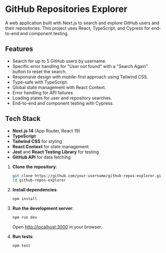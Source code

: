 # GitHub Repositories Explorer

A web application built with Next.js to search and explore GitHub users and their repositories. This project uses React, TypeScript, and Cypress for end-to-end and component testing.

## Features

- Search for up to 5 GitHub users by username.
- Specific error handling for "User not found" with a "Search Again" button to reset the search.
- Responsive design with mobile-first approach using Tailwind CSS.
- Type-safe with TypeScript.
- Global state management with React Context.
- Error handling for API failures.
- Loading states for user and repository searches.
- End-to-end and component testing with Cypress.

## Tech Stack

- **Next.js 14** (App Router, React 19)
- **TypeScript**
- **Tailwind CSS** for styling
- **React Context** for state management
- **Jest** and **React Testing Library** for testing
- **GitHub API** for data fetching

1. **Clone the repository**:
   ```bash
   git clone https://github.com/your-username/github-repos-explorer.git
   cd github-repos-explorer
   ```

2. **Install dependencies**:
   ```bash
   npm install
   ```

3. **Run the development server**:
   ```bash
   npm run dev
   ```
   Open [http://localhost:3000](http://localhost:3000) in your browser.

4. **Run tests**:
   ```bash
   npm test
   ```
